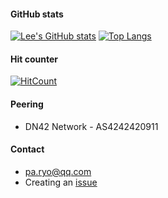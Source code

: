 #### GitHub stats
[![Lee's GitHub stats](https://github-readme-stats-ryolee.vercel.app/api?username=RyoLee&line_height=24.5&show_icons=true&hide_border=true)](https://github.com/anuraghazra/github-readme-stats)
[![Top Langs](https://github-readme-stats-ryolee.vercel.app/api/top-langs/?username=RyoLee&layout=compact&langs_count=8&hide_border=true&card_width=256)](https://github.com/anuraghazra/github-readme-stats)

#### Hit counter
[![HitCount](https://hits.dwyl.com/RyoLee/RyoLee.svg?style=flat-square)](http://hits.dwyl.com/RyoLee/RyoLee)

#### Peering
- DN42 Network - AS4242420911

#### Contact
- [pa.ryo@qq.com](mailto:pa.ryo@qq.com)
- Creating an [issue](https://github.com/RyoLee/RyoLee/issues/new)
